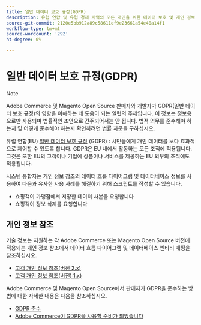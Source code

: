 ```yaml
---
title: 일반 데이터 보호 규정(GDPR)
description: 유럽 연합 및 유럽 경제 지역의 모든 개인을 위한 데이터 보호 및 개인 정보를 규제하는 법안인 GDPR(General Data Protection Regulation)에 대해 알아보십시오.
source-git-commit: 2120e5bb912a89c58611ef9e23661a54e40a14f1
workflow-type: tm+mt
source-wordcount: '292'
ht-degree: 0%

---
```



# 일반 데이터 보호 규정(GDPR)

>[!NOTE]
>
>Adobe Commerce 및 Magento Open Source 판매자와 개발자가 GDPR(일반 데이터 보호 규정)의 영향을 이해하는 데 도움이 되는 일련의 주제입니다. 이 정보는 정보용으로만 사용되며 법률적인 조언으로 간주되어서는 안 됩니다. 법적 의무를 준수해야 하는지 및 어떻게 준수해야 하는지 확인하려면 법률 자문을 구하십시오.

유럽 연합(EU) [일반 데이터 보호 규정](https://ec.europa.eu/info/law/law-topic/data-protection_en) (GDPR) : 시민들에게 개인 데이터를 보다 효과적으로 제어할 수 있도록 합니다. GDPR은 EU 내에서 활동하는 모든 조직에 적용됩니다. 그것은 또한 EU의 고객이나 기업에 상품이나 서비스를 제공하는 EU 외부의 조직에도 적용됩니다.

시스템 통합자는 개인 정보 참조의 데이터 흐름 다이어그램 및 데이터베이스 정보를 사용하여 다음과 유사한 사용 사례를 해결하기 위해 스크립트를 작성할 수 있습니다.

- 쇼핑객이 가맹점에서 저장한 데이터 사본을 요청합니다
- 쇼핑객이 정보 삭제를 요청합니다

## 개인 정보 참조

기술 정보는 지원하는 각 Adobe Commerce 또는 Magento Open Source 버전에 적용되는 개인 정보 참조에서 데이터 흐름 다이어그램 및 데이터베이스 엔티티 매핑을 참조하십시오.

- [고객 개인 정보 참조(버전 2.x)](data-m2.md)
- [고객 개인 정보 참조(버전) 1.x)](data-m1.md)

Adobe Commerce 및 Magento Open Source에서 판매자가 GDPR을 준수하는 방법에 대한 자세한 내용은 다음을 참조하십시오.

- [GDPR 준수](https://experienceleague.adobe.com/docs/commerce-admin/start/compliance/privacy/compliance-gdpr.html)
- [Adobe Commerce이 GDPR을 사용할 준비가 되었습니다](https://business.adobe.com/privacy/general-data-protection-regulation.html)
